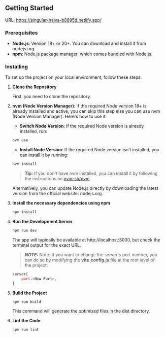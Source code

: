 ## Getting Started

URL: https://singular-halva-b8695d.netlify.app/

### Prerequisites

-   **Node.js**: Version 18+ or 20+. You can download and install it from nodejs.org.
-   **npm**: Node.js package manager, which comes bundled with Node.js.

### Installing

To set up the project on your local environment, follow these steps:

1. **Clone the Repository**

    First, you need to clone the repository.

2. **nvm (Node Version Manager)**: If the required Node version 18+ is already installed and active, you can skip this step else you can use nvm (Node Version Manager). Here's how to use it:

    - **Switch Node Version**: If the required Node version is already installed, run:

    ```bash
    nvm use
    ```

    - **Install Node Version**: If the required Node version isn’t installed, you can install it by running:

    ```bash
    nvm install
    ```

    > **_Tip:_** If you don't have nvm installed, you can install it by following the instructions on [nvm-sh/nvm](https://github.com/nvm-sh/nvm).

    Alternatively, you can update Node.js directly by downloading the latest version from the official website: nodejs.org.

3. **Install the necessary dependencies using npm**

    ```bash
    npm install
    ```

4. **Run the Development Server**

    ```bash
    npm run dev
    ```

    The app will typically be available at http://localhost:3000, but check the terminal output for the exact URL.

    > **_NOTE:_** Note: If you want to change the server's port number, you can do so by modifying the **vite.config.js** file at the root level of the project:

    ```js
    server{
        port:<New Port>,
    }
    ```

5. **Build the Project**

    ```bash
    npm run build
    ```

    This command will generate the optimized files in the dist directory.

6. **Lint the Code**
    ```bash
    npm run lint
    ```
